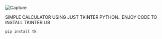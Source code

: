 
![Capture](https://github.com/ahmmed-binas/CALCULATOR-apple-themed/assets/110778968/32ec0711-67b5-4d7a-a9f1-1d34a693e85a)




SIMPLE CALCULATOR USING JUST TKINTER PYTHON.. 
ENJOY
CODE TO INSTALL TKINTER LIB
```
pip install tk

```
